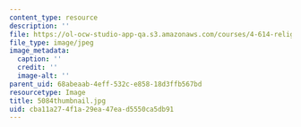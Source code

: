 ```yaml
---
content_type: resource
description: ''
file: https://ol-ocw-studio-app-qa.s3.amazonaws.com/courses/4-614-religious-architecture-and-islamic-cultures-fall-2002/cba11a274f1a29ea47ead5550ca5db91_5084thumbnail.jpg
file_type: image/jpeg
image_metadata:
  caption: ''
  credit: ''
  image-alt: ''
parent_uid: 68abeaab-4eff-532c-e858-18d3ffb567bd
resourcetype: Image
title: 5084thumbnail.jpg
uid: cba11a27-4f1a-29ea-47ea-d5550ca5db91
---
```

